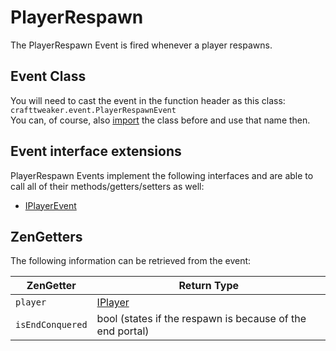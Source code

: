# PlayerRespawn

The PlayerRespawn Event is fired whenever a player respawns.

## Event Class
You will need to cast the event in the function header as this class:  
`crafttweaker.event.PlayerRespawnEvent`  
You can, of course, also [import](/AdvancedFunctions/Import) the class before and use that name then.

## Event interface extensions
PlayerRespawn Events implement the following interfaces and are able to call all of their methods/getters/setters as well:

- [IPlayerEvent](IPlayerEvent)


## ZenGetters
The following information can be retrieved from the event:

| ZenGetter        | Return Type                                               |
|------------------|-----------------------------------------------------------|
| `player`         | [IPlayer](/Vanilla/Players/IPlayer)                       |
| `isEndConquered` | bool (states if the respawn is because of the end portal) |